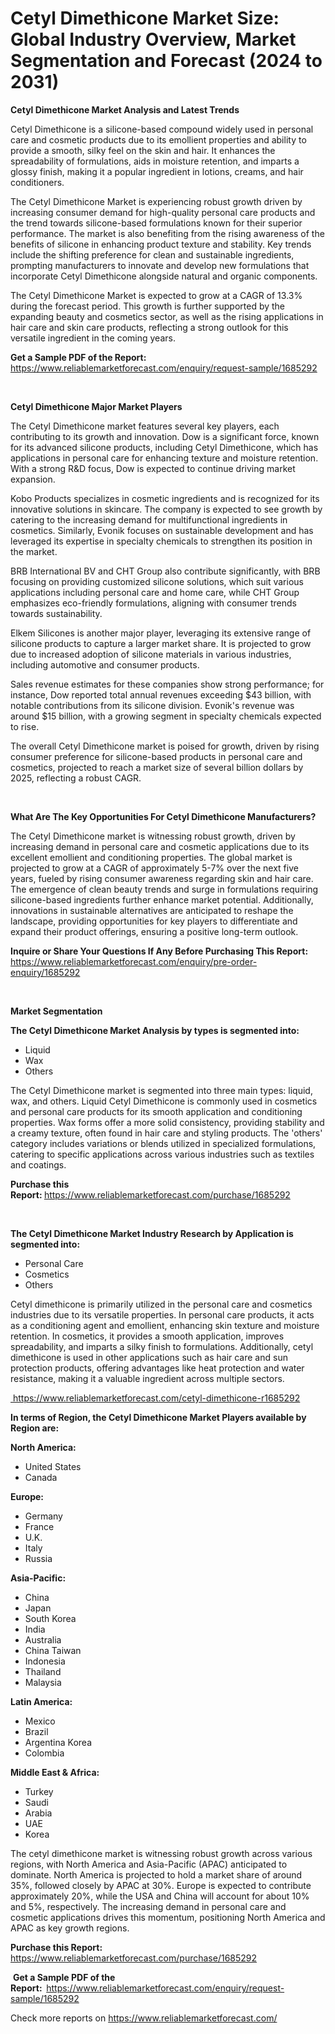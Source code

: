<p><h1>Cetyl Dimethicone Market Size: Global Industry Overview, Market Segmentation and Forecast (2024 to 2031)</h1></p><p><strong>Cetyl Dimethicone Market Analysis and Latest Trends</strong></p>
<p><p>Cetyl Dimethicone is a silicone-based compound widely used in personal care and cosmetic products due to its emollient properties and ability to provide a smooth, silky feel on the skin and hair. It enhances the spreadability of formulations, aids in moisture retention, and imparts a glossy finish, making it a popular ingredient in lotions, creams, and hair conditioners.</p><p>The Cetyl Dimethicone Market is experiencing robust growth driven by increasing consumer demand for high-quality personal care products and the trend towards silicone-based formulations known for their superior performance. The market is also benefiting from the rising awareness of the benefits of silicone in enhancing product texture and stability. Key trends include the shifting preference for clean and sustainable ingredients, prompting manufacturers to innovate and develop new formulations that incorporate Cetyl Dimethicone alongside natural and organic components.</p><p>The Cetyl Dimethicone Market is expected to grow at a CAGR of 13.3% during the forecast period. This growth is further supported by the expanding beauty and cosmetics sector, as well as the rising applications in hair care and skin care products, reflecting a strong outlook for this versatile ingredient in the coming years.</p></p>
<p><strong>Get a Sample PDF of the Report:&nbsp;</strong> <a href="https://www.reliablemarketforecast.com/enquiry/request-sample/1685292?utm_campaign=1169&utm_medium=2&utm_source=Github&utm_content=ia&utm_term=30122024&utm_id=cetyl-dimethicone">https://www.reliablemarketforecast.com/enquiry/request-sample/1685292</a></p>
<p>&nbsp;</p>
<p><strong>Cetyl Dimethicone Major Market Players</strong></p>
<p><p>The Cetyl Dimethicone market features several key players, each contributing to its growth and innovation. Dow is a significant force, known for its advanced silicone products, including Cetyl Dimethicone, which has applications in personal care for enhancing texture and moisture retention. With a strong R&D focus, Dow is expected to continue driving market expansion.</p><p>Kobo Products specializes in cosmetic ingredients and is recognized for its innovative solutions in skincare. The company is expected to see growth by catering to the increasing demand for multifunctional ingredients in cosmetics. Similarly, Evonik focuses on sustainable development and has leveraged its expertise in specialty chemicals to strengthen its position in the market.</p><p>BRB International BV and CHT Group also contribute significantly, with BRB focusing on providing customized silicone solutions, which suit various applications including personal care and home care, while CHT Group emphasizes eco-friendly formulations, aligning with consumer trends towards sustainability.</p><p>Elkem Silicones is another major player, leveraging its extensive range of silicone products to capture a larger market share. It is projected to grow due to increased adoption of silicone materials in various industries, including automotive and consumer products.</p><p>Sales revenue estimates for these companies show strong performance; for instance, Dow reported total annual revenues exceeding $43 billion, with notable contributions from its silicone division. Evonik's revenue was around $15 billion, with a growing segment in specialty chemicals expected to rise.</p><p>The overall Cetyl Dimethicone market is poised for growth, driven by rising consumer preference for silicone-based products in personal care and cosmetics, projected to reach a market size of several billion dollars by 2025, reflecting a robust CAGR.</p></p>
<p>&nbsp;</p>
<p><strong>What Are The Key Opportunities For Cetyl Dimethicone Manufacturers?</strong></p>
<p><p>The Cetyl Dimethicone market is witnessing robust growth, driven by increasing demand in personal care and cosmetic applications due to its excellent emollient and conditioning properties. The global market is projected to grow at a CAGR of approximately 5-7% over the next five years, fueled by rising consumer awareness regarding skin and hair care. The emergence of clean beauty trends and surge in formulations requiring silicone-based ingredients further enhance market potential. Additionally, innovations in sustainable alternatives are anticipated to reshape the landscape, providing opportunities for key players to differentiate and expand their product offerings, ensuring a positive long-term outlook.</p></p>
<p><strong>Inquire or Share Your Questions If Any Before Purchasing This Report:</strong> <a href="https://www.reliablemarketforecast.com/enquiry/pre-order-enquiry/1685292?utm_campaign=1169&utm_medium=2&utm_source=Github&utm_content=ia&utm_term=30122024&utm_id=cetyl-dimethicone">https://www.reliablemarketforecast.com/enquiry/pre-order-enquiry/1685292</a></p>
<p>&nbsp;</p>
<p><strong>Market Segmentation</strong></p>
<p><strong>The Cetyl Dimethicone Market Analysis by types is segmented into:</strong></p>
<p><ul><li>Liquid</li><li>Wax</li><li>Others</li></ul></p>
<p><p>The Cetyl Dimethicone market is segmented into three main types: liquid, wax, and others. Liquid Cetyl Dimethicone is commonly used in cosmetics and personal care products for its smooth application and conditioning properties. Wax forms offer a more solid consistency, providing stability and a creamy texture, often found in hair care and styling products. The 'others' category includes variations or blends utilized in specialized formulations, catering to specific applications across various industries such as textiles and coatings.</p></p>
<p><strong>Purchase this Report:&nbsp;</strong><a href="https://www.reliablemarketforecast.com/purchase/1685292?utm_campaign=1169&utm_medium=2&utm_source=Github&utm_content=ia&utm_term=30122024&utm_id=cetyl-dimethicone">https://www.reliablemarketforecast.com/purchase/1685292</a></p>
<p>&nbsp;</p>
<p><strong>The Cetyl Dimethicone Market Industry Research by Application is segmented into:</strong></p>
<p><ul><li>Personal Care</li><li>Cosmetics</li><li>Others</li></ul></p>
<p><p>Cetyl dimethicone is primarily utilized in the personal care and cosmetics industries due to its versatile properties. In personal care products, it acts as a conditioning agent and emollient, enhancing skin texture and moisture retention. In cosmetics, it provides a smooth application, improves spreadability, and imparts a silky finish to formulations. Additionally, cetyl dimethicone is used in other applications such as hair care and sun protection products, offering advantages like heat protection and water resistance, making it a valuable ingredient across multiple sectors.</p></p>
<p><a href="https://www.reliablemarketforecast.com/cetyl-dimethicone-r1685292?utm_campaign=1169&utm_medium=2&utm_source=Github&utm_content=ia&utm_term=30122024&utm_id=cetyl-dimethicone">&nbsp;https://www.reliablemarketforecast.com/cetyl-dimethicone-r1685292</a></p>
<p><strong>In terms of Region, the Cetyl Dimethicone Market Players available by Region are:</strong></p>
<p>
    <p> <strong> North America: </strong>
        <ul>
            <li>United States</li>
            <li>Canada</li>
        </ul>
        </p> 
    <p> <strong> Europe: </strong>
        <ul>
            <li>Germany</li>
            <li>France</li>
            <li>U.K.</li>
            <li>Italy</li>
            <li>Russia</li>
        </ul>
        </p> 
    <p> <strong> Asia-Pacific: </strong>
        <ul>
            <li>China</li>
            <li>Japan</li>
            <li>South Korea</li>
            <li>India</li>
            <li>Australia</li>
            <li>China Taiwan</li>
            <li>Indonesia</li>
            <li>Thailand</li>
            <li>Malaysia</li>
        </ul>
        </p> 
    <p> <strong> Latin America: </strong>
        <ul>
            <li>Mexico</li>
            <li>Brazil</li>
            <li>Argentina Korea</li>
            <li>Colombia</li>
        </ul>
        </p> 
    <p> <strong> Middle East & Africa: </strong>
        <ul>
            <li>Turkey</li>
            <li>Saudi</li>
            <li>Arabia</li>
            <li>UAE</li>
            <li>Korea</li>
        </ul>
    </p>
    </p>
<p><p>The cetyl dimethicone market is witnessing robust growth across various regions, with North America and Asia-Pacific (APAC) anticipated to dominate. North America is projected to hold a market share of around 35%, followed closely by APAC at 30%. Europe is expected to contribute approximately 20%, while the USA and China will account for about 10% and 5%, respectively. The increasing demand in personal care and cosmetic applications drives this momentum, positioning North America and APAC as key growth regions.</p></p>
<p><strong>Purchase this Report: </strong><a href="https://www.reliablemarketforecast.com/purchase/1685292?utm_campaign=1169&utm_medium=2&utm_source=Github&utm_content=ia&utm_term=30122024&utm_id=cetyl-dimethicone">https://www.reliablemarketforecast.com/purchase/1685292</a></p>
<p>&nbsp;<strong>Get a Sample PDF of the Report:&nbsp;&nbsp;</strong><a href="https://www.reliablemarketforecast.com/enquiry/request-sample/1685292?utm_campaign=1169&utm_medium=2&utm_source=Github&utm_content=ia&utm_term=30122024&utm_id=cetyl-dimethicone">https://www.reliablemarketforecast.com/enquiry/request-sample/1685292</a></p>
<p><strong></strong></p>
<p>Check more reports on <a href="https://www.reliablemarketforecast.com/?utm_campaign=1169&utm_medium=2&utm_source=Github&utm_content=ia&utm_term=30122024&utm_id=cetyl-dimethicone">https://www.reliablemarketforecast.com/</a></p>